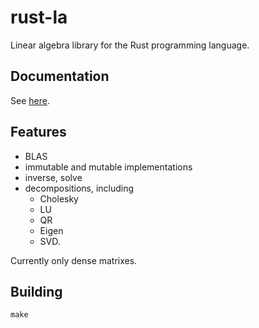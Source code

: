 # rust-la

Linear algebra library for the Rust programming language.

## Documentation

See [here](http://xasmx.github.io/rust-la/doc/la/index.html).

## Features

* BLAS
* immutable and mutable implementations
* inverse, solve
* decompositions, including
  * Cholesky
  * LU
  * QR
  * Eigen
  * SVD.

Currently only dense matrixes.

## Building

~~~
make
~~~

